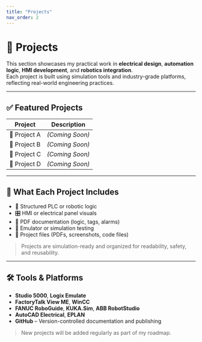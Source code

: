 ```yaml
---
title: "Projects"
nav_order: 2
---
```


# 📂 Projects

This section showcases my practical work in **electrical design**, **automation logic**, **HMI development**, and **robotics integration**.  
Each project is built using simulation tools and industry-grade platforms, reflecting real-world engineering practices.

---

## ✅ Featured Projects

| Project | Description |
|--------|-------------|
| 🚧 Project A | *(Coming Soon)* |
| 🚧 Project B | *(Coming Soon)* |
| 🚧 Project C | *(Coming Soon)* |
| 🚧 Project D | *(Coming Soon)* |

---

## 📄 What Each Project Includes

- 🧠 Structured PLC or robotic logic
- 🎛️ HMI or electrical panel visuals
- 📑 PDF documentation (logic, tags, alarms)
- 🧪 Emulator or simulation testing
- 🧰 Project files (PDFs, screenshots, code files)

> Projects are simulation-ready and organized for readability, safety, and reusability.

---

## 🛠 Tools & Platforms

- **Studio 5000**, **Logix Emulate**  
- **FactoryTalk View ME**, **WinCC**  
- **FANUC RoboGuide**, **KUKA.Sim**, **ABB RobotStudio**  
- **AutoCAD Electrical**, **EPLAN**  
- **GitHub** – Version-controlled documentation and publishing

> New projects will be added regularly as part of my roadmap.
